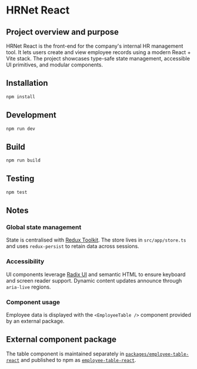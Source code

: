 # HRNet React

## Project overview and purpose
HRNet React is the front-end for the company's internal HR management tool. It lets users create and view employee records using a modern React + Vite stack. The project showcases type-safe state management, accessible UI primitives, and modular components.

## Installation
```bash
npm install
```

## Development
```bash
npm run dev
```

## Build
```bash
npm run build
```

## Testing
```bash
npm test
```

## Notes
### Global state management
State is centralised with [Redux Toolkit](https://redux-toolkit.js.org/). The store lives in `src/app/store.ts` and uses `redux-persist` to retain data across sessions.

### Accessibility
UI components leverage [Radix UI](https://www.radix-ui.com/) and semantic HTML to ensure keyboard and screen reader support. Dynamic content updates announce through `aria-live` regions.

### Component usage
Employee data is displayed with the `<EmployeeTable />` component provided by an external package.

## External component package
The table component is maintained separately in [`packages/employee-table-react`](../packages/employee-table-react) and published to npm as [`employee-table-react`](https://www.npmjs.com/package/employee-table-react).
